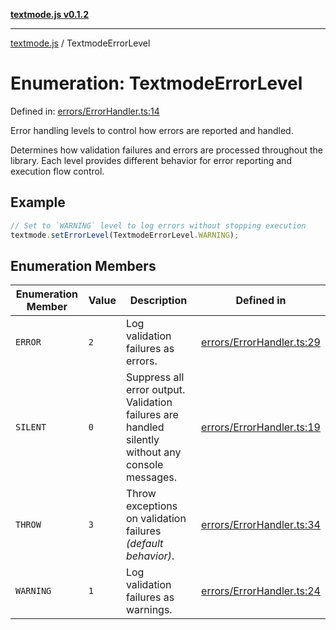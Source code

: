 [**textmode.js v0.1.2**](../README.md)

***

[textmode.js](../README.md) / TextmodeErrorLevel

# Enumeration: TextmodeErrorLevel

Defined in: [errors/ErrorHandler.ts:14](https://github.com/humanbydefinition/textmode.js-dev/blob/667e212b07d0571c5d8b15c2a0c3528d79d14b5e/src/errors/ErrorHandler.ts#L14)

Error handling levels to control how errors are reported and handled.

Determines how validation failures and errors are processed throughout the library.
Each level provides different behavior for error reporting and execution flow control.

## Example

```ts
// Set to `WARNING` level to log errors without stopping execution
textmode.setErrorLevel(TextmodeErrorLevel.WARNING);
```

## Enumeration Members

| Enumeration Member | Value | Description | Defined in |
| ------ | ------ | ------ | ------ |
| <a id="error"></a> `ERROR` | `2` | Log validation failures as errors. | [errors/ErrorHandler.ts:29](https://github.com/humanbydefinition/textmode.js-dev/blob/667e212b07d0571c5d8b15c2a0c3528d79d14b5e/src/errors/ErrorHandler.ts#L29) |
| <a id="silent"></a> `SILENT` | `0` | Suppress all error output. Validation failures are handled silently without any console messages. | [errors/ErrorHandler.ts:19](https://github.com/humanbydefinition/textmode.js-dev/blob/667e212b07d0571c5d8b15c2a0c3528d79d14b5e/src/errors/ErrorHandler.ts#L19) |
| <a id="throw"></a> `THROW` | `3` | Throw exceptions on validation failures *(default behavior)*. | [errors/ErrorHandler.ts:34](https://github.com/humanbydefinition/textmode.js-dev/blob/667e212b07d0571c5d8b15c2a0c3528d79d14b5e/src/errors/ErrorHandler.ts#L34) |
| <a id="warning"></a> `WARNING` | `1` | Log validation failures as warnings. | [errors/ErrorHandler.ts:24](https://github.com/humanbydefinition/textmode.js-dev/blob/667e212b07d0571c5d8b15c2a0c3528d79d14b5e/src/errors/ErrorHandler.ts#L24) |
